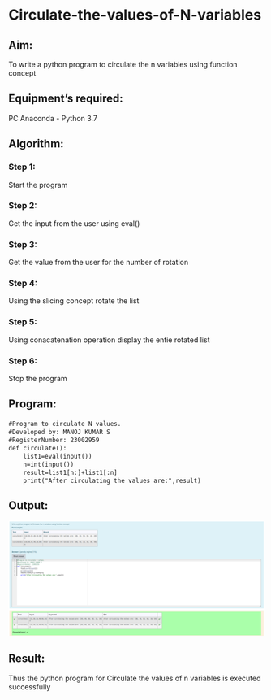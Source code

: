 # Circulate-the-values-of-N-variables
## Aim:
To write a python program to circulate the n variables using function concept
## Equipment’s required:
PC
Anaconda - Python 3.7
## Algorithm: 
### Step 1: 
Start the program
### Step 2: 
Get the input from the user using eval()
### Step 3: 
Get the value from the user for the number of rotation
### Step 4: 
Using the slicing concept rotate the list

### Step 5: 
Using conacatenation operation display the entie rotated list
### Step 6: 
Stop the program
## Program:
```
#Program to circulate N values.
#Developed by: MANOJ KUMAR S
#RegisterNumber: 23002959
def circulate():
    list1=eval(input())
    n=int(input())
    result=list1[n:]+list1[:n]
    print("After circulating the values are:",result)
```

## Output:
![Output](./circulate-1.png)
## Result:
Thus the python program for Circulate the values of n variables is executed successfully

